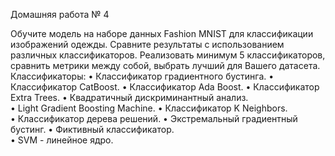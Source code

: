 Домашняя работа № 4

Обучите модель на наборе данных Fashion MNIST для классификации изображений одежды. Сравните результаты с использованием различных классификаторов.
Реализовать минимум 5 классификаторов, сравнить метрики между собой, выбрать лучший для Вашего датасета.
Классификаторы:
• Классификатор градиентного бустинга. 
• Классификатор CatBoost. 
• Классификатор Ada Boost. 
• Классификатор Extra Trees. 
• Квадратичный дискриминантный анализ. 	
• Light Gradient Boosting Machine. 
• Классификатор K Neighbors.  
• Классификатор дерева решений. 
• Экстремальный градиентный бустинг.
• Фиктивный классификатор.  
• SVM - линейное ядро.



